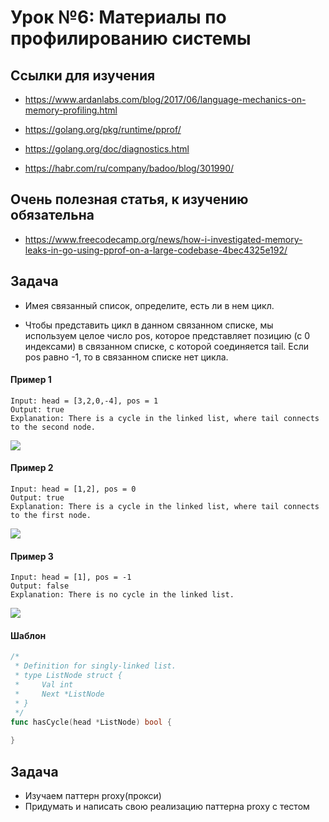 
# Урок №6: Материалы по профилированию системы
## Ссылки для изучения
	
* https://www.ardanlabs.com/blog/2017/06/language-mechanics-on-memory-profiling.html
  
* https://golang.org/pkg/runtime/pprof/

* https://golang.org/doc/diagnostics.html

* https://habr.com/ru/company/badoo/blog/301990/
  
## Очень полезная статья, к изучению обязательна

* https://www.freecodecamp.org/news/how-i-investigated-memory-leaks-in-go-using-pprof-on-a-large-codebase-4bec4325e192/



## Задача

* Имея связанный список, определите, есть ли в нем цикл.

* Чтобы представить цикл в данном связанном списке, мы используем целое число pos, которое представляет позицию (с 0 индексами) в связанном списке, с которой соединяется tail. Если pos равно -1, то в связанном списке нет цикла.

#### Пример 1
```
Input: head = [3,2,0,-4], pos = 1
Output: true
Explanation: There is a cycle in the linked list, where tail connects to the second node.
```
![](https://assets.leetcode.com/uploads/2018/12/07/circularlinkedlist.png)

#### Пример 2

```
Input: head = [1,2], pos = 0
Output: true
Explanation: There is a cycle in the linked list, where tail connects to the first node.
```
![](https://assets.leetcode.com/uploads/2018/12/07/circularlinkedlist_test2.png)
#### Пример 3

```
Input: head = [1], pos = -1
Output: false
Explanation: There is no cycle in the linked list.
```
![](https://assets.leetcode.com/uploads/2018/12/07/circularlinkedlist_test3.png)
#### Шаблон 
``` Go
/*
 * Definition for singly-linked list.
 * type ListNode struct {
 *     Val int
 *     Next *ListNode
 * }
 */
func hasCycle(head *ListNode) bool {
    
}
```
## Задача 

* Изучаем паттерн proxy(прокси) 
* Придумать и написать свою реализацию паттерна proxy с тестом 